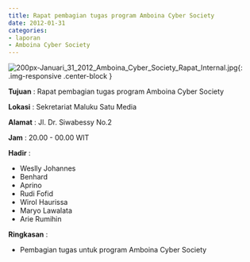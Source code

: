 ```yaml
---
title: Rapat pembagian tugas program Amboina Cyber Society
date: 2012-01-31
categories:
- laporan
- Amboina Cyber Society
---
```

![200px-Januari_31_2012_Amboina_Cyber_Society_Rapat_Internal.jpg](/uploads/200px-Januari_31_2012_Amboina_Cyber_Society_Rapat_Internal.jpg){: .img-responsive .center-block }

**Tujuan** : Rapat pembagian tugas program Amboina Cyber Society

**Lokasi** : Sekretariat Maluku Satu Media

**Alamat** : Jl. Dr. Siwabessy No.2

**Jam** : 20.00 - 00.00 WIT

**Hadir** : 
* Weslly Johannes
* Benhard
* Aprino
* Rudi Fofid
* Wirol Haurissa
* Maryo Lawalata
* Arie Rumihin

**Ringkasan** : 
* Pembagian tugas untuk program Amboina Cyber Society
